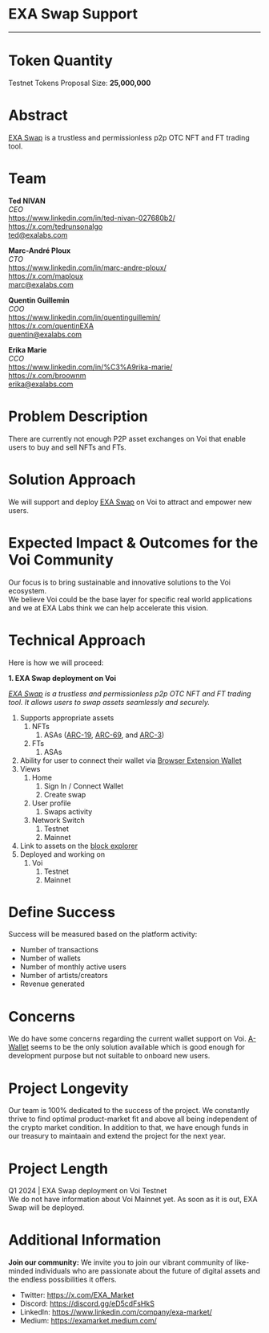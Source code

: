 # **EXA Swap Support**


---

# Token Quantity
Testnet Tokens Proposal Size: **25,000,000**

# Abstract
[EXA Swap](https://swap.exa.market/) is a trustless and permissionless p2p OTC NFT and FT trading tool.


# Team 
**Ted NIVAN**<br/>
*CEO*<br/>
https://www.linkedin.com/in/ted-nivan-027680b2/<br/>
https://x.com/tedrunsonalgo<br/>
ted@exalabs.com<br/>


**Marc-André Ploux**<br/>
*CTO*<br/>
https://www.linkedin.com/in/marc-andre-ploux/<br/>
https://x.com/maploux<br/>
marc@exalabs.com

**Quentin Guillemin**<br/>
*COO*<br/>
https://www.linkedin.com/in/quentinguillemin/<br/>
https://x.com/quentinEXA<br/>
quentin@exalabs.com

**Erika Marie**<br/>
*CCO*<br/>
https://www.linkedin.com/in/%C3%A9rika-marie/<br/>
https://x.com/broownm<br/>
erika@exalabs.com


# Problem Description 
There are currently not enough P2P asset exchanges on Voi that enable users to buy and sell NFTs and FTs.

# Solution Approach 
We will support and deploy [EXA Swap](https://swap.exa.market/) on Voi to attract and empower new users.

# Expected Impact & Outcomes for the Voi Community 
Our focus is to bring sustainable and innovative solutions to the Voi ecosystem.<br/>
We believe Voi could be the base layer for specific real world applications and we at EXA Labs think we can help accelerate this vision.

# Technical Approach
Here is how we will proceed:

**1. EXA Swap deployment on Voi**

*[EXA Swap](https://swap.exa.market/) is a trustless and permissionless p2p OTC NFT and FT trading tool.
It allows users to swap assets seamlessly and securely.* 

1. Supports appropriate assets
    1. NFTs 
        1. ASAs ([ARC-19](https://arc.algorand.foundation/ARCs/arc-0019), [ARC-69](https://arc.algorand.foundation/ARCs/arc-0069), and [ARC-3](https://arc.algorand.foundation/ARCs/arc-0003))
    2. FTs 
        1. ASAs
2. Ability for user to connect their wallet via [Browser Extension Wallet](https://github.com/VoiNetwork/governance/blob/main/Bounties/Browser%20Extension%20Wallet.md)
3. Views
    1. Home
        1. Sign In / Connect Wallet
        2. Create swap
    2. User profile
        1. Swaps activity
    3. Network Switch
        1. Testnet
        2. Mainnet
4. Link to assets on the [block explorer](https://github.com/VoiNetwork/governance/blob/main/Bounties/Block%20Explorer.md)
5. Deployed and working on
    1. Voi
        1. Testnet
        2. Mainnet 

# Define Success
Success will be measured based on the platform activity:
* Number of transactions
* Number of wallets
* Number of monthly active users
* Number of artists/creators
* Revenue generated

# Concerns
We do have some concerns regarding the current wallet support on Voi. [A-Wallet](https://a-wallet.net/) seems to be the only solution available which is good enough for development purpose but not suitable to onboard new users.


# Project Longevity 
Our team is 100% dedicated to the success of the project. We constantly thrive to find optimal product-market fit and above all being independent of the crypto market condition. In addition to that, we have enough funds in our treasury to maintaain and extend the project for the next year.

# Project Length
Q1 2024 | EXA Swap deployment on Voi Testnet<br/>
We do not have information about Voi Mainnet yet. As soon as it is out, EXA Swap will be deployed.

# Additional Information
**Join our community:**
We invite you to join our vibrant community of like-minded individuals who are passionate about the future of digital assets and the endless possibilities it offers.

* Twitter: https://x.com/EXA_Market
* Discord: https://discord.gg/eD5cdFsHkS
* LinkedIn: https://www.linkedin.com/company/exa-market/
* Medium: https://examarket.medium.com/

